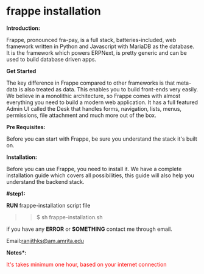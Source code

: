# frappe installation
<strong>Introduction:</strong>

  Frappe, pronounced fra-pay, is a full stack, batteries-included, web framework written in Python and Javascript with MariaDB as the database. It is the framework which powers ERPNext, is pretty generic and can be used to build database driven apps.

<strong>Get Started</strong>

  The key difference in Frappe compared to other frameworks is that meta-data is also treated as data. This enables you to build front-ends very easily. We believe in a monolithic architecture, so Frappe comes with almost everything you need to build a modern web application. It has a full featured Admin UI called the Desk that handles forms, navigation, lists, menus, permissions, file attachment and much more out of the box.

<strong>Pre Requisites:</strong>

  Before you can start with Frappe, be sure you understand the stack it's built on.

<strong>Installation:</strong>

  Before you can use Frappe, you need to install it. We have a complete installation guide which covers all possibilities, this guide will also help you understand the backend stack.
  
<strong>#step1:</strong>

  <strong>RUN</strong> frappe-installation script file

  >> $ sh frappe-installation.sh


  if you have any <strong>ERROR</strong> or <strong>SOMETHING</strong> contact me through email.

Email:ranjithks@am.amrita.edu


<strong>Notes*:</strong> <p style="color:red">It's takes minimum one hour, based on your internet connection</p>
